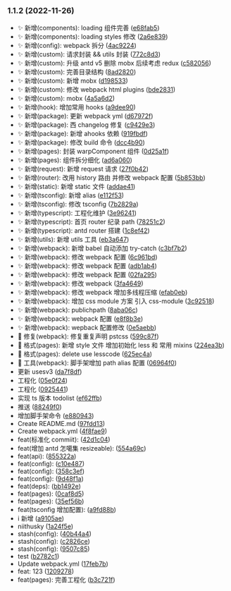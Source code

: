 ## <small>1.1.2 (2022-11-26)</small>

- ✨ 新增(components): loading 组件完善 ([e68fab5](https://github.com/2401345934/webpack-react-demo/commit/e68fab5))
- ✨ 新增(components): loading styles 修改 ([2a6e839](https://github.com/2401345934/webpack-react-demo/commit/2a6e839))
- ✨ 新增(config): webpack 拆分 ([4ac9224](https://github.com/2401345934/webpack-react-demo/commit/4ac9224))
- ✨ 新增(custom): 请求封装 \&\& utils 封装 ([772c8d3](https://github.com/2401345934/webpack-react-demo/commit/772c8d3))
- ✨ 新增(custom): 升级 antd v5 删除 mobx 后续考虑 redux ([c582056](https://github.com/2401345934/webpack-react-demo/commit/c582056))
- ✨ 新增(custom): 完善目录结构 ([8ad2820](https://github.com/2401345934/webpack-react-demo/commit/8ad2820))
- ✨ 新增(custom): 新增 mobx ([d198533](https://github.com/2401345934/webpack-react-demo/commit/d198533))
- ✨ 新增(custom): 修改 webpack html plugins ([bde2831](https://github.com/2401345934/webpack-react-demo/commit/bde2831))
- ✨ 新增(custom): mobx ([4a5a6d2](https://github.com/2401345934/webpack-react-demo/commit/4a5a6d2))
- ✨ 新增(hook): 增加常用 hooks ([a9dee90](https://github.com/2401345934/webpack-react-demo/commit/a9dee90))
- ✨ 新增(package): 更新 webpack yml ([d67972f](https://github.com/2401345934/webpack-react-demo/commit/d67972f))
- ✨ 新增(package): 西 changelog 修复 ([c9429e3](https://github.com/2401345934/webpack-react-demo/commit/c9429e3))
- ✨ 新增(package): 新增 ahooks 依赖 ([919fbdf](https://github.com/2401345934/webpack-react-demo/commit/919fbdf))
- ✨ 新增(package): 修改 build 命令 ([dcc4b90](https://github.com/2401345934/webpack-react-demo/commit/dcc4b90))
- ✨ 新增(pages): 封装 warpComponent 组件 ([0d25a1f](https://github.com/2401345934/webpack-react-demo/commit/0d25a1f))
- ✨ 新增(pages): 组件拆分细化 ([ad6a060](https://github.com/2401345934/webpack-react-demo/commit/ad6a060))
- ✨ 新增(request): 新增 request 请求 ([27f0b42](https://github.com/2401345934/webpack-react-demo/commit/27f0b42))
- ✨ 新增(router): 改用 history 路由 并修改 webpack 配置 ([5b853bb](https://github.com/2401345934/webpack-react-demo/commit/5b853bb))
- ✨ 新增(static): 新增 static 文件 ([addae41](https://github.com/2401345934/webpack-react-demo/commit/addae41))
- ✨ 新增(tsconfig): 新增 alias ([e112f53](https://github.com/2401345934/webpack-react-demo/commit/e112f53))
- ✨ 新增(tsconfig): 修改 tsconfig ([7b2829a](https://github.com/2401345934/webpack-react-demo/commit/7b2829a))
- ✨ 新增(typescript): 工程化维护 ([3e96241](https://github.com/2401345934/webpack-react-demo/commit/3e96241))
- ✨ 新增(typescript): 首页 router 纪录 path ([78251c2](https://github.com/2401345934/webpack-react-demo/commit/78251c2))
- ✨ 新增(typescript): antd router 搭建 ([1c8ef42](https://github.com/2401345934/webpack-react-demo/commit/1c8ef42))
- ✨ 新增(utils): 新增 utils 工具 ([eb3a647](https://github.com/2401345934/webpack-react-demo/commit/eb3a647))
- ✨ 新增(webpack): 新增 babel 自动添加 try-catch ([c3bf7b2](https://github.com/2401345934/webpack-react-demo/commit/c3bf7b2))
- ✨ 新增(webpack): 修改 webpack 配置 ([6c961bd](https://github.com/2401345934/webpack-react-demo/commit/6c961bd))
- ✨ 新增(webpack): 修改 webpack 配置 ([adb1ab4](https://github.com/2401345934/webpack-react-demo/commit/adb1ab4))
- ✨ 新增(webpack): 修改 webpack 配置 ([02fa295](https://github.com/2401345934/webpack-react-demo/commit/02fa295))
- ✨ 新增(webpack): 修改 webpack ([3fa4649](https://github.com/2401345934/webpack-react-demo/commit/3fa4649))
- ✨ 新增(webpack): 修改 webpack 增加多线程压缩 ([efab0eb](https://github.com/2401345934/webpack-react-demo/commit/efab0eb))
- ✨ 新增(webpack): 增加 css module 方案 引入 css-module ([3c92518](https://github.com/2401345934/webpack-react-demo/commit/3c92518))
- ✨ 新增(webpack): publichpath ([8aba06c](https://github.com/2401345934/webpack-react-demo/commit/8aba06c))
- ✨ 新增(webpack): webpack 配置 ([e8f8b3e](https://github.com/2401345934/webpack-react-demo/commit/e8f8b3e))
- ✨ 新增(webpack): wepback 配置修改 ([0e5aebb](https://github.com/2401345934/webpack-react-demo/commit/0e5aebb))
- 🐛 修复(webpack): 修复重复声明 pstcss ([599c87f](https://github.com/2401345934/webpack-react-demo/commit/599c87f))
- 💄 格式(pages): 新增 style 文件 增加初始化 less 和 常用 mixins ([224ea3b](https://github.com/2401345934/webpack-react-demo/commit/224ea3b))
- 💄 格式(pages): delete use lesscode ([625ec4a](https://github.com/2401345934/webpack-react-demo/commit/625ec4a))
- 🔧 工具(webpack): 脚手架增加 path alias 配置 ([06964f0](https://github.com/2401345934/webpack-react-demo/commit/06964f0))
- 更新 usesv3 ([da7f8df](https://github.com/2401345934/webpack-react-demo/commit/da7f8df))
- 工程化 ([05e0f24](https://github.com/2401345934/webpack-react-demo/commit/05e0f24))
- 工程化 ([0925441](https://github.com/2401345934/webpack-react-demo/commit/0925441))
- 实现 ts 版本 todolist ([ef62ffb](https://github.com/2401345934/webpack-react-demo/commit/ef62ffb))
- 推送 ([88249f0](https://github.com/2401345934/webpack-react-demo/commit/88249f0))
- 增加脚手架命令 ([e880943](https://github.com/2401345934/webpack-react-demo/commit/e880943))
- Create README.md ([97fdd13](https://github.com/2401345934/webpack-react-demo/commit/97fdd13))
- Create webpack.yml ([4f8fae9](https://github.com/2401345934/webpack-react-demo/commit/4f8fae9))
- feat(标准化 commiit): ([42d1c04](https://github.com/2401345934/webpack-react-demo/commit/42d1c04))
- feat(增加 antd 怎噶集 resizeable): ([554a69c](https://github.com/2401345934/webpack-react-demo/commit/554a69c))
- feat(api): ([855322a](https://github.com/2401345934/webpack-react-demo/commit/855322a))
- feat(config): ([c10e487](https://github.com/2401345934/webpack-react-demo/commit/c10e487))
- feat(config): ([358c3ef](https://github.com/2401345934/webpack-react-demo/commit/358c3ef))
- feat(config): ([9d48f1a](https://github.com/2401345934/webpack-react-demo/commit/9d48f1a))
- feat(deps): ([bb1492e](https://github.com/2401345934/webpack-react-demo/commit/bb1492e))
- feat(pages): ([0caf8d5](https://github.com/2401345934/webpack-react-demo/commit/0caf8d5))
- feat(pages): ([35ef56b](https://github.com/2401345934/webpack-react-demo/commit/35ef56b))
- feat(tsconfig 增加配置): ([a9fd88b](https://github.com/2401345934/webpack-react-demo/commit/a9fd88b))
- i 新增 ([a9105ae](https://github.com/2401345934/webpack-react-demo/commit/a9105ae))
- niithusky ([1a24f5e](https://github.com/2401345934/webpack-react-demo/commit/1a24f5e))
- stash(config): ([40b44a4](https://github.com/2401345934/webpack-react-demo/commit/40b44a4))
- stash(config): ([c2826ce](https://github.com/2401345934/webpack-react-demo/commit/c2826ce))
- stash(config): ([9507c85](https://github.com/2401345934/webpack-react-demo/commit/9507c85))
- test ([b2782c1](https://github.com/2401345934/webpack-react-demo/commit/b2782c1))
- Update webpack.yml ([17feb7b](https://github.com/2401345934/webpack-react-demo/commit/17feb7b))
- feat: 123 ([1209278](https://github.com/2401345934/webpack-react-demo/commit/1209278))
- feat(pages): 完善工程化 ([b3c721f](https://github.com/2401345934/webpack-react-demo/commit/b3c721f))
